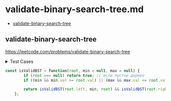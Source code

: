 # validate-binary-search-tree.md

+ [validate-binary-search-tree](#validate-binary-search-tree)

## validate-binary-search-tree

https://leetcode.com/problems/validate-binary-search-tree

<details><summary>Test Cases</summary><blockquote>

``` javascript
    // root = [2,1,3]
    // true

    // root = [5,1,4,null,null,3,6]
    // false

    // [null]
    // true
```

</blockquote></details>

``` javascript
const isValidBST = function(root, min = null, max = null) {
        if (root === null) return true; // если пустое дерево
        if ((min && min.val >= root.val) || (max && max.val <= root.val)) return false;

        return isValidBST(root.left, min, root) && isValidBST(root.right, root, max);
    };
```


